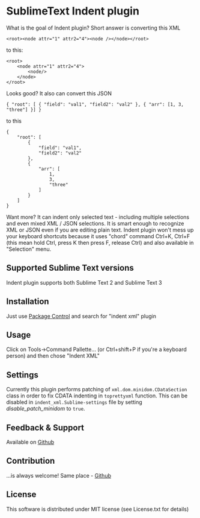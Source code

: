 # SublimeText Indent plugin

<p>What is the goal of Indent plugin? Short answer is converting this XML</p>

    <root><node attr="1" attr2="4"><node /></node></root>

<p>to this: </p>

    <root>
        <node attr="1" attr2="4">
		    <node/>
	    </node>
    </root>

<p>Looks good? It also can convert this JSON</p>

    { "root": [ { "field": "val1", "field2": "val2" }, { "arr": [1, 3, "three"] }] }

<p>to this</p>

    {
        "root": [
            {
                "field": "val1",
                "field2": "val2"
            },
            {
                "arr": [
                    1,
                    3,
                    "three"
                ]
            }
        ]
    }
    
<p>Want more? It can indent only selected text - including multiple selections and even mixed XML / JSON selections. It is smart enough to recognize XML or JSON even if you are editing plain text. Indent plugin won't mess up your keyboard shortcuts because it uses "chord" command Ctrl+K, Ctrl+F (this mean hold Ctrl, press K then press F, release Ctrl) and also available in "Selection" menu. </p>

## Supported Sublime Text versions

Indent plugin supports both Sublime Text 2 and Sublime Text 3

## Installation

Just use [Package Control](https://packagecontrol.io/) and search for "indent xml" plugin

## Usage ##

Click on Tools->Command Pallette... (or Ctrl+shift+P if you're a keyboard person) and then chose "Indent XML"

## Settings

Currently this plugin performs patching of `xml.dom.minidom.CDataSection` class in order to fix CDATA indenting in `toprettyxml` function. This can be disabled in `indent_xml.Sublime-settings` file by setting *disable_patch_minidom* to `true`.

## Feedback & Support

Available on [Github](https://github.com/alek-sys/sublimetext_indentxml)

## Contribution

...is always welcome! Same place - [Github](https://github.com/alek-sys/sublimetext_indentxml)

## License

This software is distributed under MIT license (see License.txt for details)
